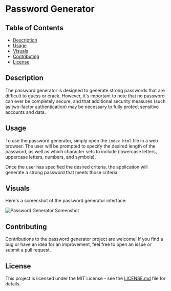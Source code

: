<h1>Password Generator</h1>

  <h2>Table of Contents</h2>
  <ul>
    <li><a href="#description">Description</a></li>
    <li><a href="#usage">Usage</a></li>
    <li><a href="#visuals">Visuals</a></li>
    <li><a href="#contributing">Contributing</a></li>
    <li><a href="#license">License</a></li>
  </ul>

  <h2 id="description">Description</h2>
  <p>The password generator is designed to generate strong passwords that are difficult to guess or crack. However, it's important to note that no password can ever be completely secure, and that additional security measures (such as two-factor authentication) may be necessary to fully protect sensitive accounts and data.</p>

  <h2 id="usage">Usage</h2>
  <p>To use the password generator, simply open the <code>index.html</code> file in a web browser. The user will be prompted to specify the desired length of the password, as well as which character sets to include (lowercase letters, uppercase letters, numbers, and symbols).</p>
  <p>Once the user has specified the desired criteria, the application will generate a strong password that meets those criteria.</p>

  <h2 id="visuals">Visuals</h2>
  <p>Here's a screenshot of the password generator interface:</p>
  <img src="password-generator-screenshot.png" alt="Password Generator Screenshot">

  <h2 id="contributing">Contributing</h2>
  <p>Contributions to the password generator project are welcome! If you find a bug or have an idea for an improvement, feel free to open an issue or submit a pull request.</p>

  <h2 id="license">License</h2>
  <p>This project is licensed under the MIT License - see the <a href="LICENSE.md">LICENSE.md</a> file for details.</p>
